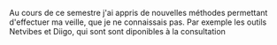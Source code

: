 Au cours de ce semestre j'ai appris de nouvelles méthodes permettant d'effectuer ma veille, que je ne connaissais pas. Par exemple les outils Netvibes et Diigo, qui sont sont diponibles à la consultation